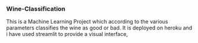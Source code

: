 <h3>Wine-Classification</h3>
This is a Machine Learning Project which according to the various parameters classifies the wine as good or bad.
It is deployed on heroku and i have used streamlit to provide a visual interface,
